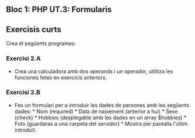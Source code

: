 ## Bloc 1: PHP UT.3: Formularis

## Exercisis curts

Crea el següents programes:

### Exercisi 2.A 

* Crea una calculadora amb dos operands i un operador, utilitza les funciones fetes en exercicis anteriors.

### Exercisi 2.B

* Fes un formulari per a introduir les dades de persones amb les següents dades:
        * Nom (required)
        * Data de naixement (anterior a hui)
        * Sexe (check)
        * Hobbies (desplegable amb les dades en un array $hobbies) 
        * Foto (guardaras a una carpeta del servidor)
        * Mostra per pantalla l'últim introduït.

